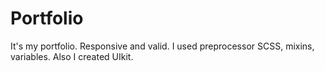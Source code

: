# Portfolio
It's my portfolio. Responsive and valid. 
I used preprocessor SCSS, mixins, variables. Also I created UIkit. 
